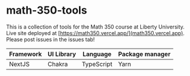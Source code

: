# math-350-tools

This is a collection of tools for the Math 350 course at Liberty University. Live site deployed at [https://math350.vercel.app/](math350.vercel.app). Please post issues in the issues tab! 

Framework | UI Library | Language | Package manager
--- | --- | --- | ---
NextJS | Chakra | TypeScript | Yarn

